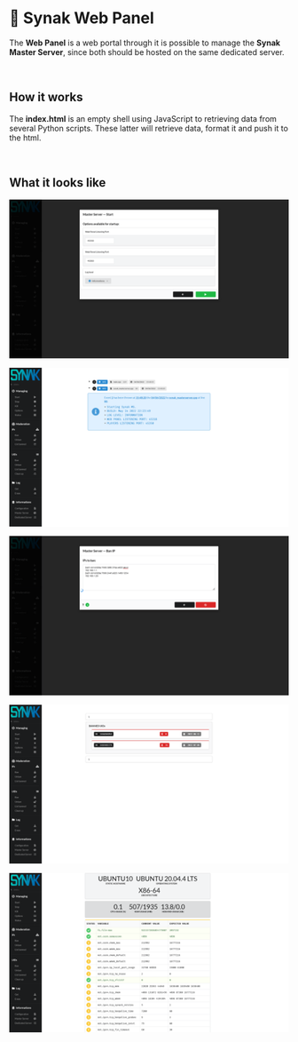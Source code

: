 # :pushpin: Synak Web Panel

The **Web Panel** is a web portal through it is possible to manage the **Synak Master Server**, since both should be hosted on the same dedicated server.

&#160;

## How it works

The **index.html** is an empty shell using JavaScript to retrieving data from several Python scripts. These latter will retrieve data, format it and push it to the html.

&#160;

## What it looks like

![Synak Web Panel **Manager > Start**](img/sk_mng_strt.png)

![Synak Web Panel **Log > Get**](img/sk_log_rtrv.png)

![Synak Web Panel **Moderation > Ban IPs**](img/sk_mod_bani.png)

![Synak Web Panel **Moderation > List banned UIDs**](img/sk_mod_lstu.png)

![Synak Web Panel **Information > Dedicated Server**](img/sk_nfo_dedi.png)

&#160;
